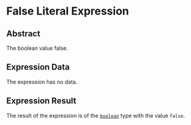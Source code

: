 # False Literal Expression

## Abstract

The boolean value false.

## Expression Data

The expression has no data.

## Expression Result

The result of the expression is of the [`boolean`](/datatypes/Boolean.md) type with the value `false`.

